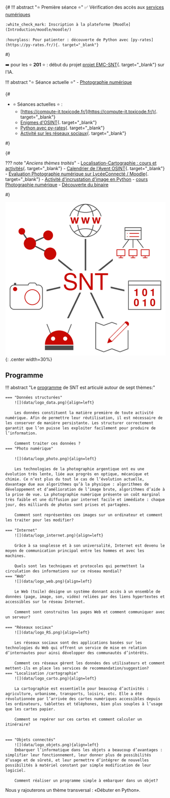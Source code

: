 

{#
!!! abstract ":star: Première séance :star:"
    :white_check_mark: Vérification des accès aux [services numériques](Introduction/services_num/index.md)

    :white_check_mark: Inscription à la plateforme [Moodle](Introduction/moodle/moodle/)

    :hourglass: Pour patienter : découverte de Python avec [py-rates](https://py-rates.fr/){. target="_blank"}
#}

:arrow_right: pour les :star: **201** :star: : début du projet [projet EMC-SNT](./IA-EMC/cours.md){. target="_blank"} sur l'IA.

!!! abstract ":star: Séance actuelle :star:"
    - [Photographie numérique](./Theme1_Photographie_numerique/cours/) 







{#
- :star: Séances actuelles :star: : 
    - [https://compute-it.toxicode.fr/](https://compute-it.toxicode.fr/){. target="_blank"}
    - [Enigmes d'OSINT](https://www.adventofosint.com/fr/2023/){. target="_blank"}
    - [Python avec py-rates](https://py-rates.fr/){. target="_blank"}
    - [Activité sur les réseaux sociaux](./Theme3_Reseaux_Sociaux/Activité2_Graphes_amis.md){. target="_blank"}
        
#}






{#

??? note "*Anciens thèmes traités*"
    - [Localisation-Cartographie : cours et activités](./Theme2_Localisation_Cartographie/cours/){. target="_blank"}
    - [Calendrier de l'Avent OSINT](https://www.osint4fun.eu/fr/){. target="_blank"}
    - [Évaluation Photographie numérique sur LycéeConnecté / Moodle](https://jeunes.nouvelle-aquitaine.fr/formation/au-lycee/lycee-connecte-ent){. target="_blank"}
    - [Activité d'incrustation d'image en Python](./Theme1_Photographie_numerique/incrustation_image/) 
    - [cours Photographie numérique](./Theme1_Photographie_numerique/cours/) 
    - [Découverte du binaire](./Introduction/binaire/binaire)

#}
<!--  --
snt/docs/Introduction/binaire/binaire.md  
??? note "*Anciens thèmes traités*"
    - Exposés : [Activité 1](./Theme3_Reseaux_Sociaux/Activité1_Exposés/){. target = "_blank"}
    - Le rachat d'Instagram par Facebook : [Activité 4](./Theme3_Reseaux_Sociaux/Activité4_Facebook-Instagram/){. target = "_blank"}
    - Le cyber-harcèlement : [Activité 3](./Theme3_Reseaux_Sociaux/Activité3_cyberharcèlement/){. target = "_blank"}
    - Graphe des amis : [Activité 2](./Theme3_Reseaux_Sociaux/Activité2_Graphes_amis/){. target = "_blank"}
    - en module : Python par le jeu : [PyRates](https://py-rates.fr/){. target = "_blank"}
    - en module : [PIX](./TT_PIX/cours/)
    - en module : [Itinéraires](./Theme2_Localisation_Cartographie/Activité4_Itineraires/) 
    - en module : [GéoPortail](./Theme2_Localisation_Cartographie/Activité3_GeoPortail/)  
    - en classe entière : [Localisation et cartographie](./Theme2_Localisation_Cartographie/cours/)  
    - en module : [Métadonnées EXIF](./Theme2_Localisation_Cartographie/Activité2_Exif/)  
    - en module : [Se repérer à la surface de la Terre](./Theme2_Localisation_Cartographie/Activité1_GPS/)  
    - en module : [Incrustation d'une image en Python](./Theme1_Photographie_numerique/z_incrustation_image/)  
    - en classe entière : [Photographie numérique](./Theme1_Photographie_numerique/cours/)    




- [207 GA](https://capytale2.ac-paris.fr/web/c-auth/list?returnto=/web/code/01c9-200908)
- [207 GB](https://capytale2.ac-paris.fr/web/c-auth/list?returnto=/web/code/f727-201289)


- [215 GA](https://capytale2.ac-paris.fr/web/c-auth/list?returnto=/web/code/5233-201287)
- [215 GB](https://capytale2.ac-paris.fr/web/c-auth/list?returnto=/web/code/49a9-201288)

-->



![image](data/logo_SNT.png){: .center width=30%}



## Programme 




!!! abstract "Le [programme](https://eduscol.education.fr/1670/programmes-et-ressources-en-sciences-numeriques-et-technologie-voie-gt) de SNT est articulé autour de sept thèmes:"

    === "Données structurées"
        ![](data/logo_data.png){align=left}
        
        Les données constituent la matière première de toute activité numérique. Afin de permettre leur réutilisation, il est nécessaire de les conserver de manière persistante. Les structurer correctement garantit que l’on puisse les exploiter facilement pour produire de l’information.

        Comment traiter ces données ?
    === "Photo numérique"

        ![](data/logo_photo.png){align=left}
        
        Les technologies de la photographie argentique ont eu une évolution très lente, liée aux progrès en optique, mécanique et chimie. Ce n’est plus du tout le cas de l’évolution actuelle, davantage due aux algorithmes qu’à la physique : algorithmes de développement et d’amélioration de l’image brute, algorithmes d’aide à la prise de vue. La photographie numérique présente un coût marginal très faible et une diffusion par internet facile et immédiate : chaque jour, des milliards de photos sont prises et partagées.

        Comment sont représentées ces images sur un ordinateur et comment les traiter pour les modifier?

    === "Internet"
        ![](data/logo_internet.png){align=left}

        Grâce à sa souplesse et à son universalité, Internet est devenu le moyen de communication principal entre les hommes et avec les machines.

        Quels sont les techniques et protocoles qui permettent la circulation des informations sur ce réseau mondial?
    === "Web"
        ![](data/logo_web.png){align=left}

        Le Web (toile) désigne un système donnant accès à un ensemble de données (page, image, son, vidéo) reliées par des liens hypertextes et accessibles sur le réseau Internet.

        Comment sont construites les pages Web et comment communiquer avec un serveur?

    === "Réseaux sociaux"
        ![](data/logo_RS.png){align=left}

        Les réseaux sociaux sont des applications basées sur les technologies du Web qui offrent un service de mise en relation d’internautes pour ainsi développer des communautés d’intérêts.

        Comment ces réseaux gèrent les données des utilisateurs et comment mettent-ils en place les services de recommandation/suggestion?
    === "Localisation /cartographie"
        ![](data/logo_carto.png){align=left}

        La cartographie est essentielle pour beaucoup d’activités : agriculture, urbanisme, transports, loisirs, etc. Elle a été révolutionnée par l’arrivée des cartes numériques accessibles depuis les ordinateurs, tablettes et téléphones, bien plus souples à l’usage que les cartes papier.

        Comment se repérer sur ces cartes et comment calculer un itinéraire?


    === "Objets connectés"
        ![](data/logo_objets.png){align=left}
        Embarquer l’informatique dans les objets a beaucoup d’avantages : simplifier leur fonctionnement, leur donner plus de possibilités d’usage et de sûreté, et leur permettre d’intégrer de nouvelles possibilités à matériel constant par simple modification de leur logiciel.

        Comment réaliser un programme simple à embarquer dans un objet?


Nous y rajouterons un thème transversal : «Débuter en Python».

